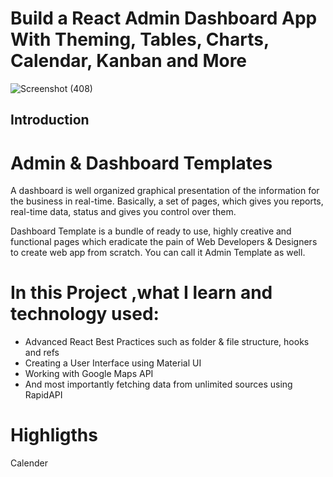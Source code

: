 # Build a React Admin Dashboard App With Theming, Tables, Charts, Calendar, Kanban and More
![Screenshot (408)](https://user-images.githubusercontent.com/76895565/198515384-bc601e0b-07fb-40f2-bb34-9587cd1bca07.png)

## Introduction
# Admin & Dashboard Templates
A dashboard is well organized graphical presentation of the information for the business in real-time. Basically, a set of pages, which gives you reports, real-time data, status and gives you control over them.

Dashboard Template is a bundle of ready to use, highly creative and functional pages which eradicate the pain of Web Developers & Designers to create web app from scratch. You can call it Admin Template as well.

#  In this Project ,what I learn and technology used:
- Advanced React Best Practices such as folder & file structure, hooks and refs
- Creating a User Interface using Material UI
- Working with Google Maps API
- And most importantly fetching data from unlimited sources using RapidAPI

# Highligths
Calender



